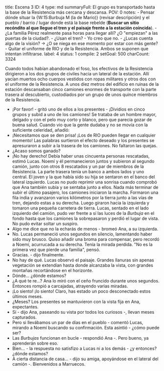 title:          Escena 3
ID:             4
type:           md
summaryFull:    El grupo es transportado hasta la base de la Resistencia más cercana y descansa.
POV:            0
notes:          - Pensar dónde situar la {W:15:Burbuja M (la de Mario)} (revisar descripción) y el pueblo / barrio / lugar donde está la base rebelde (**Buscar un sitio recóndito al que llegue el tren y el paisaje frente a la estación coincida**).
                - ¿La familia Pérez realmente pasa horas para llegar allí? ¿O "empiezan" a las puertas de la ciudad?.
                - ¿Usan el tren?
                - Yo creo que no.
                - ¿Lucas cuenta algo de la visión? -> ¿O se niega en ese momento por estar con más gente?
                - Quitar el uniforme de RIO y de la Resistencia. Ambos se suponen que intentan infiltrarse.
label:          4
status:         1
compile:        2
setGoal:        500
charCount:      3324


Cuando todos habían abandonado el foso, los efectivos de la Resistencia dirigieron a los dos grupos de civiles hacia un lateral de la estación. Allí yacían muertos ocho cuerpos vestidos con ropas militares y otros dos con el uniforme de la Resistencia.
A unos diez metros del edificio en ruinas de la estación descansaban cinco camiones enormes de transporte con la parte trasera al descubierto, custodiados por un grupo de unos quince miembros de la Resistencia.
- ¡Por favor! - gritó uno de ellos a los presentes - ¡Dividios en cinco grupos y subid a uno de los camiones!
Se trataba de un hombre mayor, delgado y con el pelo muy corto y blanco, pero que parecía gozar de buena salud. Cuando vio que la gente dudaba y no se movía con la suficiente celeridad, añadió:
- ¡Necesitamos que se den prisa! ¡Los de RIO pueden llegar en cualquier momento!
Las palabras surtieron el efecto deseado y los presentes se apresuraron a subir a la trasera de los camiones. No faltaron las quejas.
- ¿Acaso somos ganado?
- ¡No hay derecho!
Debía haber unas cincuenta personas rescatadas, estimó Lucas. Noemí y él permanecieron juntos y subieron al segundo camión, junto con otros 8 rescatados y un par de miembros de la Resistencia. La parte trasera tenía un banco a ambos lados y uno central. El joven y la que había sido su hija se sentaron en el banco del lateral izquierdo.
Lucas no pudo reprimir una sonrisa cuando comprobó que Ana también subía y se sentaba junto a ellos.
Nada más terminar de subir el último pasajero, los camiones iniciaron la marcha. Formaron una fila india y avanzaron varios kilómetros por la tierra junto a las vías de tren, dejando estas a su derecha. Luego giraron hacia la izquierda y tomaron una pequeña carretera de tierra.
Lucas, sentado en el lado izquierdo del camión, pudo ver frente a sí las luces de la *Burbuja* en el fondo hasta que los camiones la sobrepasaron y perdió el lugar de vista. No pudo evitar soltar un suspiro.
- Algo me dice que no la echarás de menos - bromeó Ana, a su izquierda.
- No.
Lucas permaneció unos segundos en silencio, lamentando haber sido muy brusco. Quiso añadir una broma para compensar, pero recordó a Noemí, acurrucada a su derecha. Tenía la mirada perdida.
"No es la primera vez que pierde una familia", pensó.
- Gracias. - dijo finalmente.
- No hay de qué.
Lucas observó el paisaje. Grandes llanuras sin apenas vegetación se extendían hasta donde alcanzaba la vista, con grandes montañas recortándose en el horizonte.
- Dónde... ¿dónde estamos?
- ¿A qué te re...?
Ana lo miró con el ceño fruncido durante unos segundos. Entonces rompió a carcajadas, atrayendo varias miradas.
- ¡Lo siento! ¡lo siento! Claro, has estado un poco desconectado estos últimos meses.
- ¿Meses?
Los presentes se mantuvieron con la vista fija en Ana, expectantes.
- Sí - dijo Ana, paseando su vista por todos los curiosos -, llevan meses capturados.
- Pero si llevábamos un par de días en el pueblo - comentó Lucas, mirando a Noemí buscando su confirmación. Esta asintió - ¿cómo puede ser?
- Las *Burbujas* funcionan en bucle - respondió Ana -. Pero bueno, ya aprenderán sobre eso.
- Bien... - la respuesta no satisfizo a Lucas ni a los demás - ¿y entonces? ¿dónde estamos?
- A cierta distancia de casa... - dijo su amiga, apoyándose en el lateral del camión -. Bienvenidos a Marruecos.